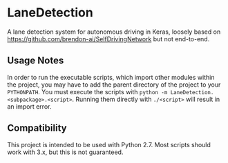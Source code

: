 # LaneDetection
A lane detection system for autonomous driving in Keras, loosely based on https://github.com/brendon-ai/SelfDrivingNetwork but not end-to-end.

## Usage Notes
In order to run the executable scripts, which import other modules within the project, you may have to add the parent directory of the project to your `PYTHONPATH`. You must execute the scripts with `python -m LaneDetection.<subpackage>.<script>`. Running them directly with `./<script>` will result in an import error.

## Compatibility
This project is intended to be used with Python 2.7. Most scripts should work with 3.x, but this is not guaranteed.

